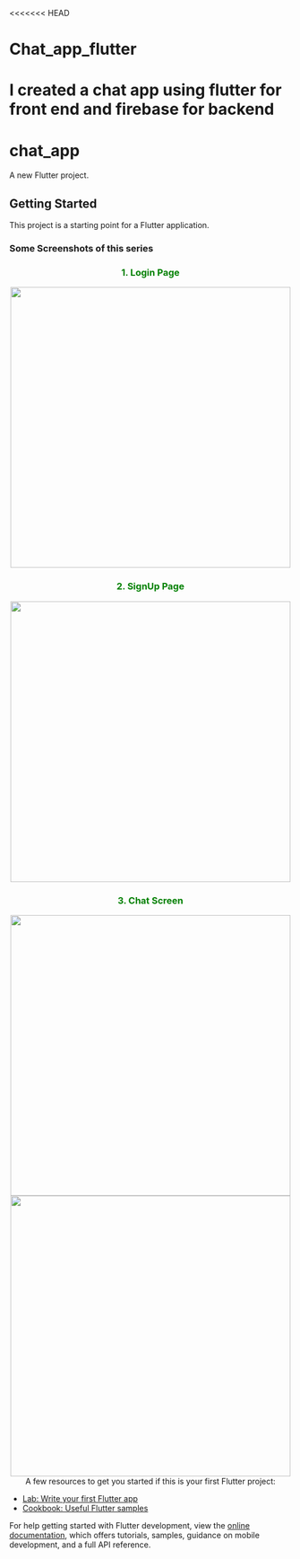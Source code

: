 <<<<<<< HEAD
# Chat_app_flutter
I created a chat app using flutter for front end and firebase for backend
=======
# chat_app

A new Flutter project.

## Getting Started

This project is a starting point for a Flutter application.
### Some Screenshots of this series
<h3 align="center" style="color:green" >1. Login Page</h3>
 <p align="center">
<img src="https://github.com/Yash1547/Chat_app_flutter/blob/main/screenshots/Screenshot_20230830_140153.jpg" width="500"></img>
<br>
<h3 align="center" style="color:green" >2. SignUp Page</h3>
 <p align="center">
<img src="https://github.com/Yash1547/Chat_app_flutter/blob/main/screenshots/Screenshot_20230830_140201.jpg" width="500"></img>
<br>
<h3 align="center" style="color:green" >3. Chat Screen</h3>
 <p align="center">
<img src="https://github.com/Yash1547/Chat_app_flutter/blob/main/screenshots/Screenshot_20230830_140257.jpg" width="500"></img>
<img src="https://github.com/Yash1547/Chat_app_flutter/blob/main/screenshots/Screenshot_20230830_140301.jpg" width="500"></img>
<br>
A few resources to get you started if this is your first Flutter project:

- [Lab: Write your first Flutter app](https://docs.flutter.dev/get-started/codelab)
- [Cookbook: Useful Flutter samples](https://docs.flutter.dev/cookbook)

For help getting started with Flutter development, view the
[online documentation](https://docs.flutter.dev/), which offers tutorials,
samples, guidance on mobile development, and a full API reference.
